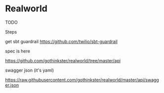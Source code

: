# Realworld 

TODO 

Steps

get sbt guardrail https://github.com/twilio/sbt-guardrail

spec is here 

https://github.com/gothinkster/realworld/tree/master/api

swagger json (it's yaml)

https://raw.githubusercontent.com/gothinkster/realworld/master/api/swagger.json




